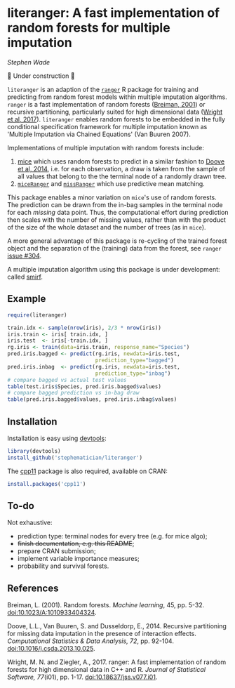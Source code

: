 literanger: A fast implementation of random forests for multiple imputation
===========================================================================

_Stephen Wade_

🚧 Under construction 🚧

`literanger` is an adaption of the [`ranger`][ranger_cran] R package for
training and predicting from random forest models within multiple imputation
algorithms. `ranger` is a fast implementation of random forests
([Breiman, 2001][brieman2001_doi]) or recursive partitioning, particularly
suited for high dimensional data ([Wright et al, 2017][wright2017_doi]).
`literanger` enables random forests to be embedded in the fully conditional
specification framework for multiple imputation known as 'Multiple Imputation
via Chained Equations' (Van Buuren 2007).

Implementations of multiple imputation with random forests include:

1.  [mice][mice_cran] which uses random forests to predict in a similar fashion
    to [Doove et al, 2014][doove2014_doi], i.e. for each observation, a draw is
    taken from the sample of all values that belong to the the terminal node of
    a randomly drawn tree.
2.  [`miceRanger`][miceranger_cran] and [`missRanger`][missranger_cran] which
    use predictive mean matching.

This package enables a minor variation on `mice`'s use of random forests.
The prediction can be drawn from the in-bag samples in the terminal node for
each _missing_ data point. Thus, the computational effort during prediction then
scales with the number of missing values, rather than with the product of the
size of the whole dataset and the number of trees (as in `mice`).

A more general advantage of this package is re-cycling of the trained forest
object and the separation of the (training) data from the forest, see `ranger` [issue #304](https://github.com/imbs-hl/ranger/issues/304).

A multiple imputation algorithm using this package is under development: called
[smirf][smirf_github].

[mice_cran]: https://cran.r-project.org/package=MICE
[miceranger_cran]: https://cran.r-project.org/package=miceRanger
[missranger_cran]: https://cran.r-project.org/package=missRanger
[ranger_cran]: https://cran.r-project.org/package=ranger
[smirf_github]: https://github.com/stephematician/smirf


## Example

```r
require(literanger)

train.idx <- sample(nrow(iris), 2/3 * nrow(iris))
iris.train <- iris[ train.idx, ]
iris.test  <- iris[-train.idx, ]
rg.iris <- train(data=iris.train, response_name="Species")
pred.iris.bagged <- predict(rg.iris, newdata=iris.test,
                            prediction_type="bagged")
pred.iris.inbag  <- predict(rg.iris, newdata=iris.test,
                            prediction_type="inbag")
# compare bagged vs actual test values
table(test.iris$Species, pred.iris.bagged$values)
# compare bagged prediction vs in-bag draw
table(pred.iris.bagged$values, pred.iris.inbag$values)
```


## Installation

Installation is easy using [devtools][devtools_cran]:

```r
library(devtools)
install_github('stephematician/literanger')
```

The [cpp11][cpp11_cran] package is also required, available on CRAN:

```r
install.packages('cpp11')
```

[cpp11_cran]: https://cran.r-project.org/package=cpp11
[devtools_cran]: https://cran.r-project.org/package=devtools




## To-do

Not exhaustive:

-   prediction type: terminal nodes for every tree (e.g. for mice algo);
-   ~~finish documentation, e.g. this README~~;
-   prepare CRAN submission;
-   implement variable importance measures;
-   probability and survival forests.


## References

Breiman, L. (2001). Random forests. _Machine learning_, 45, pp. 5-32.
[doi:10.1023/A:1010933404324](https://doi.org/10.1023/A:1010933404324).

Doove, L.L., Van Buuren, S. and Dusseldorp, E., 2014. Recursive partitioning for
missing data imputation in the presence of interaction effects. _Computational
Statistics & Data Analysis, 72_, pp. 92-104.
[doi:10.1016/j.csda.2013.10.025](https://doi.org/10.1016/j.csda.2013.10.025).

Wright, M. N. and Ziegler, A., 2017. ranger: A fast implementation of random
forests for high dimensional data in C++ and R. _Journal of Statistical
Software, 77_(i01), pp. 1-17.
[doi:10.18637/jss.v077.i01](https://doi.org/10.18637/jss.v077.i01).

[brieman2001_doi]: https://doi.org/10.1016/j.csda.2013.10.025
[doove2014_doi]: https://doi.org/10.1016/j.csda.2013.10.025
[wright2017_doi]: https://doi.org/10.18637/jss.v077.i01


